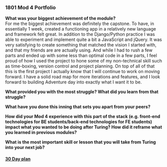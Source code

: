 ### 1801 Mod 4 Portfolio

**What was your biggest achievement of the module?**  
For me the biggest achievement was definitely the capstone. To have, in essentially 1 week, created a functioning app in a relatively new language and framework felt great. In addition to the Django/Python practice I was able to experiment and implement quite a bit a JavaScript and jQuery. It was very satisfying to create something that matched the vision I started with, and that my friends are are actually using. And while I had to rush a few parts and ended up with some less than optimal code in a few parts, I feel proud of how I used the project to hone some of my non-technical skill such as time-boxing, version control and project planning. On top of all of that this is the first project I actually know that I will continue to work on moving forward. I have a solid road map for more iterations and features, and I look forward to building Adventure day into exactly what I want it to be.


**What provided you with the most struggle? What did you learn from that struggle?**  



**What have you done this inning that sets you apart from your peers?**  



**How did your Mod 4 experience with this part of the stack (e.g. front-end technologies for BE students/back-end technologies for FE students) impact what you wanted to be doing after Turing? How did it reframe what you learned in previous modules?**  




**What is the most important skill or lesson that you will take from Turing into your next job?**  



#### [30 Day plan](https://gist.github.com/anubiskhan/e140698a43310e0fe1bb56c9d5320b85)

